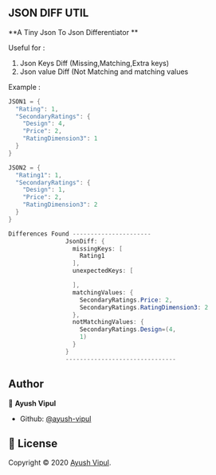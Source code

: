 ## JSON DIFF UTIL


**A Tiny Json To Json Differentiator **

Useful for :
  1. Json Keys Diff (Missing,Matching,Extra keys)
  2. Json value Diff (Not Matching and matching values

Example : 
```java
JSON1 = {
  "Rating": 1,
  "SecondaryRatings": {
    "Design": 4,
    "Price": 2,
    "RatingDimension3": 1
  }
}

JSON2 = {
  "Rating1": 1,
  "SecondaryRatings": {
    "Design": 1,
    "Price": 2,
    "RatingDimension3": 2
  }
}

Differences Found ----------------------
                JsonDiff: {
                  missingKeys: [
                    Rating1
                  ],
                  unexpectedKeys: [

                  ],
                  matchingValues: {
                    SecondaryRatings.Price: 2,
                    SecondaryRatings.RatingDimension3: 2
                  },
                  notMatchingValues: {
                    SecondaryRatings.Design=(4,
                    1)
                  }
                }
                -------------------------------
```
## Author

👤 **Ayush Vipul**

- Github: [@ayush-vipul](https://github.com/ayush-vipul)
  

## 📝 License

Copyright © 2020 [Ayush Vipul](https://github.com/ayush-vipul).<br />

